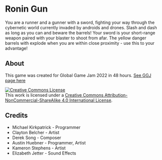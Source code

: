 # Ronin Gun
You are a runner and a gunner with a sword, fighting your way through the cybernetic world currently invaded by androids and drones. Slash and dash as long as you can and beware the barrels! Your sword is your short-range weapon paired with your blaster to shoot from afar. The yellow danger barrels with explode when you are within close proximity - use this to your advantage!

## About

This game was created for Global Game Jam 2022 in 48 hours. [See GGJ page here](https://globalgamejam.org/2022/games/ronin-gun-9)

<a rel="license" href="http://creativecommons.org/licenses/by-nc-sa/4.0/"><img alt="Creative Commons License" style="border-width:0" src="https://i.creativecommons.org/l/by-nc-sa/4.0/88x31.png" /></a><br />This work is licensed under a <a rel="license" href="http://creativecommons.org/licenses/by-nc-sa/4.0/">Creative Commons Attribution-NonCommercial-ShareAlike 4.0 International License</a>.

## Credits

- Michael Kirkpatrick - Programmer
- Clayton Belcher - Artist
- Derek Song - Composer
- Austin Huebner - Programmer, Artist
- Kameron Stephens - Artist
- Elizabeth Jetter - Sound Effects
